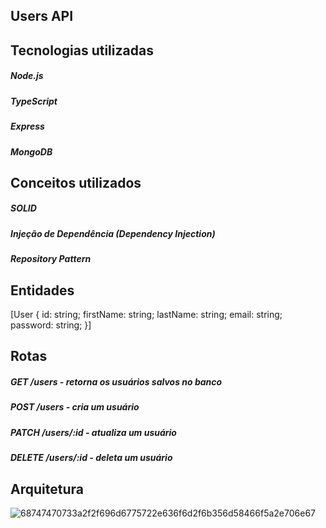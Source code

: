 ## Users API

## Tecnologias utilizadas

<h5>Node.js</h5>
<h5>TypeScript</h5>
<h5>Express</h5>
<h5>MongoDB</h5>

## Conceitos utilizados

<h5>SOLID</h5>
<h5>Injeção de Dependência (Dependency Injection)</h5>
<h5>Repository Pattern</h5>

## Entidades

[User {
  id: string;
  firstName: string;
  lastName: string;
  email: string;
  password: string;
}]

## Rotas

<h5>GET /users - retorna os usuários salvos no banco</h5>
<h5>POST /users - cria um usuário</h5>
<h5>PATCH /users/:id - atualiza um usuário</h5>
<h5>DELETE /users/:id - deleta um usuário</h5>

## Arquitetura
![68747470733a2f2f696d6775722e636f6d2f6b356d58466f5a2e706e67](https://github.com/user-attachments/assets/b3bdefe3-ee3e-43b6-9c51-65ea4082dd67)
